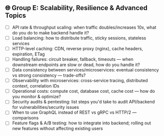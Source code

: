 ## 🌐 Group E: Scalability, Resilience & Advanced Topics

- [ ] API rate & throughput scaling: when traffic doubles/increases 10x, what do you do to make backend handle it?
- [ ] Load balancing: how to distribute traffic, sticky sessions, stateless services
- [ ] HTTP-level caching: CDN, reverse proxy (nginx), cache headers, expiration, ETag
- [ ] Handling failures: circuit breaker, fallback, timeouts — when downstream endpoints are slow or dead, how do you handle it?
- [ ] Data consistency between services/microservices: eventual consistency vs strong consistency — trade-offs?
- [ ] Observability with microservices: cross-service tracing, distributed context, correlation IDs
- [ ] Operational costs: compute cost, database cost, cache cost — how do you monitor & optimize?
- [ ] Security audits & pentesting: list steps you'd take to audit API/backend for vulnerabilities/security issues
- [ ] When to use GraphQL instead of REST vs gRPC vs HTTP/2 — comparisons
- [ ] Feature flags & A/B testing: how to integrate into backend; rolling out new features without affecting existing users
